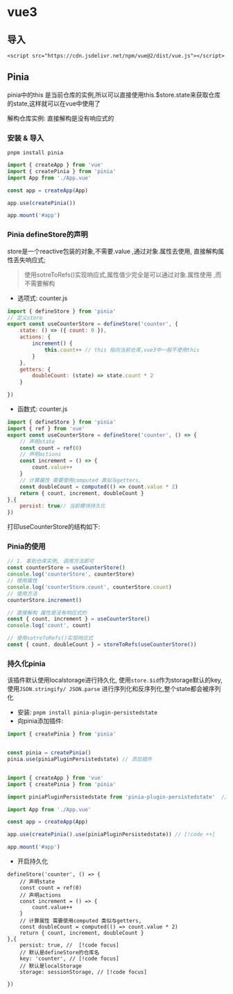 # vue3

## 导入

`<script src="https://cdn.jsdelivr.net/npm/vue@2/dist/vue.js"></script>`

## Pinia

pinia中的this 是当前仓库的实例,所以可以直接使用this.$store.state来获取仓库的state,这样就可以在vue中使用了

解构仓库实例: 直接解构是没有响应式的

### 安装 & 导入

`pnpm install pinia` 

```js
import { createApp } from 'vue'
import { createPinia } from 'pinia'
import App from './App.vue'

const app = createApp(App)

app.use(createPinia())

app.mount('#app')
```

### Pinia defineStore的声明
store是一个reactive包装的对象,不需要.value ,通过对象.属性去使用, 直接解构属性丢失响应式;
> 使用sotreToRefs()实现响应式,属性值少完全是可以通过对象.属性使用 ,而不需要解构

+ 选项式: counter.js
```js
import { defineStore } from 'pinia'
// 定义store
export const useCounterStore = defineStore('counter', {
    state: () => ({ count: 0 }),
    actions: {
        increment() {
            this.count++ // this 指向当前仓库,vue3中一般不使用this
        }
    },
    getters: {
        doubleCount: (state) => state.count * 2
    }

})

```
+ 函数式: counter.js
```js
import { defineStore } from 'pinia'
import { ref } from 'vue'
export const useCounterStore = defineStore('counter', () => {
    // 声明state
    const count = ref(0)
    // 声明actions
    const increment = () => {
        count.value++
    }
    // 计算属性 需要使用computed 类似与getters, 
    const doubleCount = computed(() => count.value * 2)
    return { count, increment, doubleCount }
},{
    persist: true// 当前模块持久化
})

```

打印useCounterStore的结构如下:


### Pinia的使用


```js
// 1. 拿到仓库实例, 调用方法即可
const counterStore = useCounterStore()
console.log('counterStore', counterStore) 
// 使用属性
console.log('counterStore.count', counterStore.count)
// 使用方法
counterStore.increment()

// 直接解构 属性是没有响应式的
const { count, increment } = useCounterStore()
console.log('count', count)

// 使用sotreToRefs()实现响应式
const { count, doubleCount } = storeToRefs(useCounterStore())


```

### 持久化pinia
该插件默认使用localstorage进行持久化, 使用`store.$id`作为storage默认的key,
使用`JSON.stringify/ JSON.parse`  进行序列化和反序列化,整个state都会被序列化


+ 安装: ```pnpm install pinia-plugin-persistedstate```
+ 向pinia添加插件:
```js
import { createPinia } from 'pinia'


const pinia = createPinia()
pinia.use(piniaPluginPersistedstate) // 添加插件


import { createApp } from 'vue'
import { createPinia } from 'pinia'

import piniaPluginPersistedstate from 'pinia-plugin-persistedstate'  // [!code ++]

import App from './App.vue'

const app = createApp(App)

app.use(createPinia().use(piniaPluginPersistedstate)) // [!code ++]

app.mount('#app')

```

+ 开启持久化
```
defineStore('counter', () => {
    // 声明state
    const count = ref(0)
    // 声明actions
    const increment = () => {
        count.value++
    }
    // 计算属性 需要使用computed 类似与getters, 
    const doubleCount = computed(() => count.value * 2)
    return { count, increment, doubleCount }
},{
    persist: true, //  [!code focus]
    // 默认是defineStore的仓库名
    key: 'counter', // [!code focus]
    // 默认是localStorage
    storage: sessionStorage, // [!code focus]

})
```


